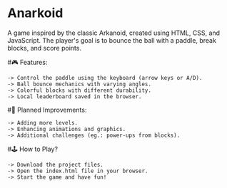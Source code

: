 # Anarkoid
A game inspired by the classic Arkanoid, created using HTML, CSS, and JavaScript. The player's goal is to bounce the ball with a paddle, break blocks, and score points.

#🎮 Features:

    -> Control the paddle using the keyboard (arrow keys or A/D).
    -> Ball bounce mechanics with varying angles.
    -> Colorful blocks with different durability.
    -> Local leaderboard saved in the browser.

#🚀 Planned Improvements:

    -> Adding more levels.
    -> Enhancing animations and graphics.
    -> Additional challenges (eg.: power-ups from blocks).

#🕹️ How to Play?

    -> Download the project files.
    -> Open the index.html file in your browser.
    -> Start the game and have fun!

